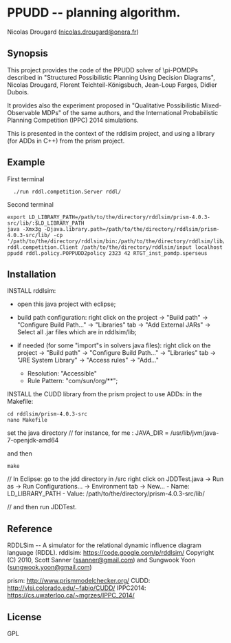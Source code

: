 PPUDD -- planning algorithm.
============================

Nicolas Drougard (nicolas.drougard@onera.fr)

## Synopsis

This project provides the code of the PPUDD solver of \pi-POMDPs described in
"Structured Possibilistic Planning Using Decision Diagrams", 
Nicolas Drougard, Florent Teichteil-Königsbuch, Jean-Loup Farges, Didier Dubois.

It provides also the experiment proposed in
"Qualitative Possibilistic Mixed-Observable MDPs" of the same authors,
and the International Probabilistic Planning Competition (IPPC) 2014 simulations.

This is presented in the context of the rddlsim project, 
and using a library (for ADDs in C++) from the prism project.

## Example

First terminal
```
  ./run rddl.competition.Server rddl/
```

Second terminal
```
export LD_LIBRARY_PATH=/path/to/the/directory/rddlsim/prism-4.0.3-src/lib/:$LD_LIBRARY_PATH
java -Xmx3g -Djava.library.path=/path/to/the/directory/rddlsim/prism-4.0.3-src/lib/ -cp '/path/to/the/directory/rddlsim/bin:/path/to/the/directory/rddlsim/lib/*' rddl.competition.Client /path/to/the/directory/rddlsim/input localhost ppudd rddl.policy.POPPUDD2policy 2323 42 RTGT_inst_pomdp.sperseus
```

## Installation

INSTALL rddlsim:
- open this java project with eclipse;

- build path configuration: 
	right click on the project -> "Build path" -> "Configure Build Path..." -> "Libraries" tab
	-> "Add External JARs" -> Select all .jar files which are in rddlsim/lib;

- if needed (for some "import"s in solvers java files): 
	right click on the project -> "Build path" -> "Configure Build Path..." -> "Libraries" tab
	-> "JRE System Library" -> "Access rules" -> "Add..."
	- Resolution: "Accessible" 
	- Rule Pattern: "com/sun/org/**";

INSTALL the CUDD library from the prism project to use ADDs:
in the Makefile:
```
cd rddlsim/prism-4.0.3-src
nano Makefile
```
set the java directory
// for instance, for me : JAVA_DIR = /usr/lib/jvm/java-7-openjdk-amd64

and then 
```
make
```

// In Eclipse:
go to the jdd directory in /src
right click on JDDTest.java -> Run as -> Run Configurations... -> Environment tab -> New... 
	- Name: LD_LIBRARY_PATH 
	- Value: /path/to/the/directory/prism-4.0.3-src/lib/

// and then run JDDTest.

## Reference

RDDLSim -- A simulator for the relational dynamic influence diagram language (RDDL).
rddlsim: https://code.google.com/p/rddlsim/
Copyright (C) 2010, Scott Sanner (ssanner@gmail.com) and Sungwook Yoon (sungwook.yoon@gmail.com)

prism: http://www.prismmodelchecker.org/
CUDD: http://vlsi.colorado.edu/~fabio/CUDD/
IPPC2014: https://cs.uwaterloo.ca/~mgrzes/IPPC_2014/

## License

GPL

